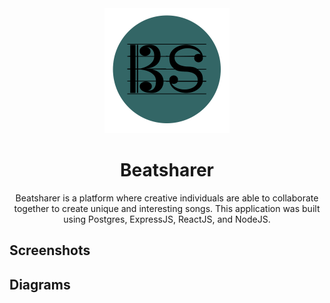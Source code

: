 <div align="center">
    <img src="/assets/beatsharer.png" width="200"/>
</div>
<h1 align="center">Beatsharer</h1>

<p align="center">
Beatsharer is a platform where creative individuals are able to collaborate together to create unique and interesting songs. This application was built using Postgres, ExpressJS, ReactJS, and NodeJS.    
</p>
<h2>Screenshots</h2>

<h2>Diagrams</h2>
